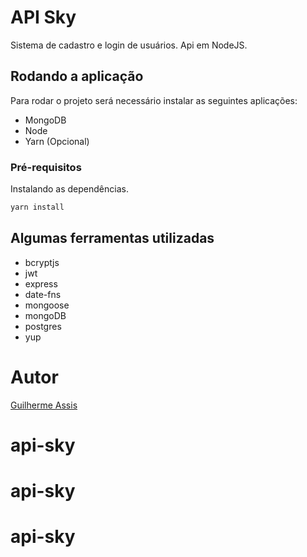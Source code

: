 # API Sky
Sistema de cadastro e login de usuários. Api em NodeJS.

## Rodando a aplicação
Para rodar o projeto será necessário instalar as seguintes aplicações:

- MongoDB
- Node
- Yarn (Opcional)

### Pré-requisitos
Instalando as dependências.

```bash
yarn install
```

## Algumas ferramentas utilizadas

- bcryptjs
- jwt
- express
- date-fns
- mongoose
- mongoDB
- postgres
- yup

# Autor

[Guilherme Assis](https://github.com/guiasis) 
# api-sky
# api-sky
# api-sky
